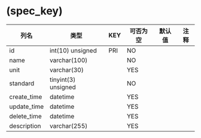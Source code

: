 # (spec_key)
| 列名 | 类型 | KEY | 可否为空 | 默认值 | 注释 |
| ---- | ---- | ---- | ---- | ---- | ----  |
| id | int(10) unsigned | PRI | NO |  |  |
| name | varchar(100) |  | NO |  |  |
| unit | varchar(30) |  | YES |  |  |
| standard | tinyint(3) unsigned |  | NO |  |  |
| create_time | datetime |  | YES |  |  |
| update_time | datetime |  | YES |  |  |
| delete_time | datetime |  | YES |  |  |
| description | varchar(255) |  | YES |  |  |